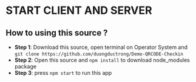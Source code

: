 # START CLIENT AND SERVER

## How to using this source ?
 - **Step 1**: Download this source, open terminal on Operator System and ```git clone https://github.com/duongductrong/Demo-QRCODE-Checkin```
 - **Step 2**: Open this source and ```npm install``` to download node_modules package
 - **Step 3**: press ```npm start``` to run this app
